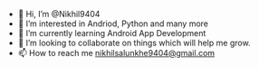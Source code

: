 - 👋 Hi, I’m @Nikhil9404
- 👀 I’m interested in Andriod, Python and many more
- 🌱 I’m currently learning Android App Development
- 💞️ I’m looking to collaborate on things which will help me grow.
- 📫 How to reach me nikhilsalunkhe9404@gmail.com
  
<!---
Nikhil9404/Nikhil9404 is a ✨ special ✨ repository because its `README.md` (this file) appears on your GitHub profile.
You can click the Preview link to take a look at your changes.
--->
